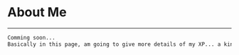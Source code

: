 # About Me
-----------

```bash
Comming soon...
Basically in this page, am going to give more details of my XP... a kind of CV like ?
````
